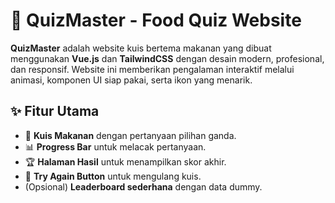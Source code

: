 # 🍜 QuizMaster - Food Quiz Website

**QuizMaster** adalah website kuis bertema makanan yang dibuat menggunakan **Vue.js** dan **TailwindCSS** dengan desain modern, profesional, dan responsif. Website ini memberikan pengalaman interaktif melalui animasi, komponen UI siap pakai, serta ikon yang menarik.  

## ✨ Fitur Utama
- 🎯 **Kuis Makanan** dengan pertanyaan pilihan ganda.  
- 📊 **Progress Bar** untuk melacak pertanyaan.  
- 🏆 **Halaman Hasil** untuk menampilkan skor akhir.  
- 🔄 **Try Again Button** untuk mengulang kuis.  
- (Opsional) **Leaderboard sederhana** dengan data dummy.  
